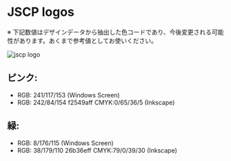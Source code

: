 # JSCP logos
※ 下記数値はデザインデータから抽出した色コードであり、今後変更される可能性があります。あくまで参考値としてお使いください。

![jscp logo](https://cloud.githubusercontent.com/assets/416977/25473285/d5a28e26-2b69-11e7-98ad-86353f51c671.png)

## ピンク:
* RGB: 241/117/153 (Windows Screen)
* RGB: 242/84/154 f2549aff CMYK:0/65/36/5 (Inkscape)

## 緑: 
* RGB: 8/176/115 (Windows Screen)
* RGB: 38/179/110 26b36eff CMYK:79/0/39/30 (Inkscape)

